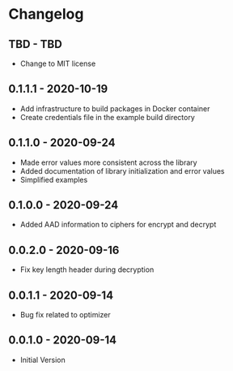 # Changelog

## TBD - TBD
* Change to MIT license

## 0.1.1.1 - 2020-10-19
* Add infrastructure to build packages in Docker container
* Create credentials file in the example build directory

## 0.1.1.0 - 2020-09-24
* Made error values more consistent across the library
* Added documentation of library initialization and error values
* Simplified examples

## 0.1.0.0 - 2020-09-24
* Added AAD information to ciphers for encrypt and decrypt

## 0.0.2.0 - 2020-09-16
* Fix key length header during decryption

## 0.0.1.1 - 2020-09-14
* Bug fix related to optimizer

## 0.0.1.0 - 2020-09-14
* Initial Version
